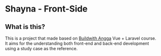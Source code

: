 # Shayna - Front-Side

## What is this?
This is a project that made based on [Buildwith Angga](http://buildwithangga.com) Vue + Laravel course. It aims for the understanding both front-end and back-end development using a study case as the reference.
